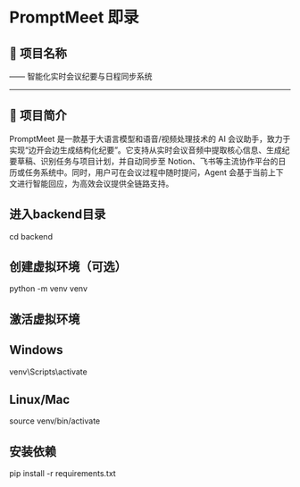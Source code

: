 # PromptMeet 即录

## 📌 项目名称

—— 智能化实时会议纪要与日程同步系统

---

## 🧭 项目简介

PromptMeet 是一款基于大语言模型和语音/视频处理技术的 AI 会议助手，致力于实现“边开会边生成结构化纪要”。它支持从实时会议音频中提取核心信息、生成纪要草稿、识别任务与项目计划，并自动同步至 Notion、飞书等主流协作平台的日历或任务系统中。同时，用户可在会议过程中随时提问，Agent 会基于当前上下文进行智能回应，为高效会议提供全链路支持。

## 进入backend目录

cd backend

## 创建虚拟环境（可选）

python -m venv venv

## 激活虚拟环境

## Windows

venv\Scripts\activate

## Linux/Mac

source venv/bin/activate

## 安装依赖

pip install -r requirements.txt
